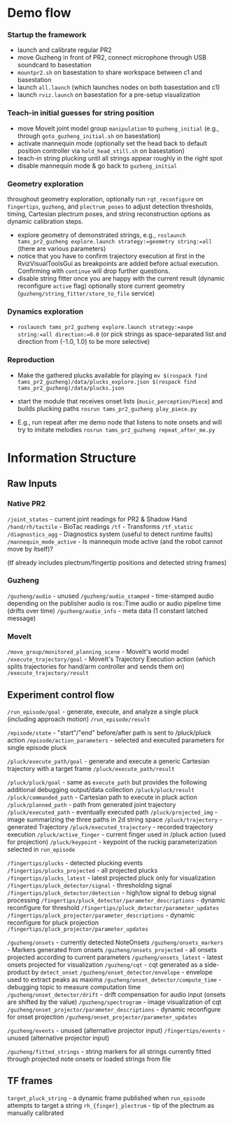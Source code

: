 # Demo flow

### Startup the framework

- launch and calibrate regular PR2
- move Guzheng in front of PR2, connect microphone through USB soundcard to basestation
- `mountpr2.sh` on basestation to share workspace between c1 and basestation
- launch `all.launch` (which launches nodes on both basestation and c1)
- launch `rviz.launch` on basestation for a pre-setup visualization

### Teach-in initial guesses for string position

- move MoveIt joint model group `manipulation` to `guzheng_initial` (e.g., through `goto_guzheng_initial.sh` on basestation)
- activate mannequin mode (optionally set the head back to default position controller via `hold_head_still.sh` on basestation)
- teach-in string plucking until all strings appear roughly in the right spot
- disable mannequin mode & go back to `guzheng_initial`

### Geometry exploration

throughout geometry exploration, optionally run `rqt_reconfigure` on `fingertips`, `guzheng`, and `plectrum_poses`
to adjust detection thresholds, timing, Cartesian plectrum poses, and string reconstruction options as dynamic calibration steps.

- explore geometry of demonstrated strings, e.g.,
  `roslaunch tams_pr2_guzheng explore.launch strategy:=geometry string:=all`
  (there are various parameters)
- notice that you have to confirm trajectory execution at first in the RvizVisualToolsGui as breakpoints are added before actual execution.
  Confirming with `continue` will drop further questions.
- disable string fitter once you are happy with the current result (dynamic reconfigure `active` flag)
  optionally store current geometry (`guzheng/string_fitter/store_to_file` service)

### Dynamics exploration

- `roslaunch tams_pr2_guzheng explore.launch strategy:=avpe string:=all direction:=0.0`
  (or pick strings as space-separated list and direction from {-1.0, 1.0} to be more selective)

### Reproduction

- Make the gathered plucks available for playing
  `mv $(rospack find tams_pr2_guzheng)/data/plucks_explore.json $(rospack find tams_pr2_guzheng)/data/plucks.json`

- start the module that receives onset lists (`music_perception/Piece`) and builds plucking paths
  `rosrun tams_pr2_guzheng play_piece.py`

- E.g., run repeat after me demo node that listens to note onsets and will try to imitate melodies
  `rosrun tams_pr2_guzheng repeat_after_me.py`

# Information Structure

## Raw Inputs

### Native PR2

`/joint_states`    - current joint readings for PR2 & Shadow Hand
`/hand/rh/tactile` - BioTac readings
`/tf`              - Transforms
`/tf_static`
`/diagnostics_agg`       - Diagnostics system (useful to detect runtime faults)
`/mannequin_mode_active` - Is mannequin mode active (and the robot cannot move by itself)?

(tf already includes plectrum/fingertip positions and detected string frames)

### Guzheng

`/guzheng/audio`         - unused
`/guzheng/audio_stamped` - time-stamped audio
                         depending on the publisher audio is ros::Time audio or audio pipeline time (drifts over time)
`/guzheng/audio_info`    - meta data (1 constant latched message)

### MoveIt

`/move_group/monitored_planning_scene` - MoveIt's world model
`/execute_trajectory/goal`             - MoveIt's Trajectory Execution action (which splits trajectories for hand/arm controller and sends them on)
`/execute_trajectory/result`

## Experiment control flow

`/run_episode/goal`          - generate, execute, and analyze a single pluck (including approach motion)
`/run_episode/result`

`/episode/state`             - "start"/"end" before/after path is sent to /pluck/pluck action
`/episode/action_parameters` - selected and executed parameters for single episode pluck

`/pluck/execute_path/goal`   - generate and execute a generic Cartesian trajectory with a target frame
`/pluck/execute_path/result`

`/pluck/pluck/goal`          - same as `execute_path` but provides the following additional debugging output/data collection
`/pluck/pluck/result`
`/pluck/commanded_path`      - Cartesian path to execute in pluck action
`/pluck/planned_path`        - path from generated joint trajectory
`/pluck/executed_path`       - eventually executed path
`/pluck/projected_img`       - image summarizing the three paths in 2d string space
`/pluck/trajectory`          - generated Trajectory
`/pluck/executed_trajectory` - recorded trajectory execution
`/pluck/active_finger`       - current finger used in /pluck action (used for projection)
`/pluck/keypoint`            - keypoint of the ruckig parameterization selected in `run_episode`

`/fingertips/plucks`                   - detected plucking events
`/fingertips/plucks_projected`         - all projected plucks
`/fingertips/plucks_latest`            - latest projected pluck only for visualization
`/fingertips/pluck_detector/signal`    - thresholding signal
`/fingertips/pluck_detector/detection` - high/low signal to debug signal processing
`/fingertips/pluck_detector/parameter_descriptions` - dynamic reconfigure for threshold
`/fingertips/pluck_detector/parameter_updates`
`/fingertips/pluck_projector/parameter_descriptions` - dynamic reconfigure for pluck projection
`/fingertips/pluck_projector/parameter_updates`

`/guzheng/onsets`                      - currently detected NoteOnsets
`/guzheng/onsets_markers`              - Markers generated from onsets
`/guzheng/onsets_projected`            - all onsets projected according to current parameters
`/guzheng/onsets_latest`               - latest onsets projected for visualization
`/guzheng/cqt`                         - cqt generated as a side-product by `detect_onset`
`/guzheng/onset_detector/envelope`     - envelope used to extract peaks as maxima
`/guzheng/onset_detector/compute_time` - debugging topic to measure computation time
`/guzheng/onset_detector/drift`        - drift compensation for audio input (onsets are shifted by the value)
`/guzheng/spectrogram`                 - image visualization of cqt
`/guzheng/onset_projector/parameter_descriptions` - dynamic reconfigure for onset projection
`/guzheng/onset_projector/parameter_updates`

`/guzheng/events`    - unused (alternative projector input)
`/fingertips/events` - unused (alternative projector input)

`/guzheng/fitted_strings` - string markers for all strings currently fitted through projected note onsets
                          or loaded strings from file

## TF frames

`target_pluck_string` - a dynamic frame published when `run_episode` attempts to target a string
`rh_{finger}_plectrum` - tip of the plectrum as manually calibrated
